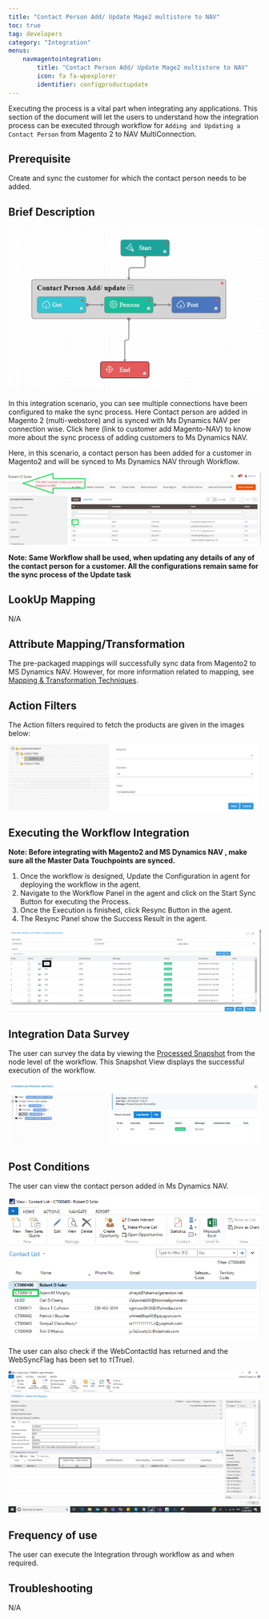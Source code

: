 ```yaml
---
title: "Contact Person Add/ Update Mage2 multistore to NAV"
toc: true
tag: developers
category: "Integration"
menus: 
    navmagentointegration:
        title: "Contact Person Add/ Update Mage2 multistore to NAV"
        icon: fa fa-wpexplorer
        identifier: configproductupdate
---
```


Executing the process is a vital part when integrating any applications. This section of the document will let the users to understand how the 
integration process can be executed through workflow for `Adding and Updating a Contact Person` from Magento 2 to NAV MultiConnection.

## Prerequisite

Create and sync the customer for which the contact person needs to be added.

## Brief Description

![contactperson_addupdate_workflow](/staticfiles/integration/media/contactperson_addupdate_workflow.png)

In this integration scenario, you can see multiple connections have been configured to make the sync process. Here Contact person are added in Magento 2 (multi-webstore) and is synced with Ms Dynamics NAV per connection wise.
Click here (link to customer add Magento-NAV) to know more about the sync process of adding customers to Ms Dynamics NAV.

Here, in this scenario, a contact person has been added for a customer in Magento2 and will be synced to Ms Dynamics NAV through Workflow.

![contactperson_addupdate-mag2nav1](/staticfiles/integration/media/contactperson_addupdate-mag2nav1.png)

**Note: Same Workflow shall be used, when updating any details of any of the contact person for a customer. 
All the configurations remain same for the sync process of the Update task**

## LookUp Mapping

N/A

## Attribute Mapping/Transformation

The pre-packaged mappings will successfully sync data from Magento2 to MS Dynamics NAV. However, for more information related to mapping, see [Mapping & Transformation Techniques](/transformation/steps-to-cutomize-prebuilt-mapping/).

## Action Filters

The Action filters required to fetch the products are given in the images below:

![contactperson_addupdate-mag2nav2](/staticfiles/integration/media/contactperson_addupdate-mag2nav2.png)


## Executing the Workflow Integration

**Note: Before integrating with Magento2 and MS Dynamics NAV , make sure all the Master Data Touchpoints are synced.**

1.	Once the workflow is designed, Update the Configuration in agent for deploying the workflow in the agent.
2.	Navigate to the Workflow Panel in the agent and click on the Start Sync Button for executing the Process.
3.	Once the Execution is finished, click Resync Button in the agent.
4.	The Resync Panel show the Success Result in the agent.

![contactperson_addupdate-mag2nav3](/staticfiles/integration/media/contactperson_addupdate-mag2nav3.png)


## Integration Data Survey

The user can survey the data by viewing the [Processed Snapshot](/workflow/list-of-snapshot/) from the node level of the workflow. 
This Snapshot View displays the successful execution of the workflow.

![contactperson_addupdate-mag2nav4](/staticfiles/integration/media/contactperson_addupdate-mag2nav4.png)

## Post Conditions

The user can view the contact person added in Ms Dynamics NAV.

![contactperson_addupdate-mag2nav5](/staticfiles/integration/media/contactperson_addupdate-mag2nav5.png)


The user can also check if the WebContactId has returned and the WebSyncFlag has been set to `T`(True).

![contactperson_addupdate-mag2nav6](/staticfiles/integration/media/contactperson_addupdate-mag2nav6.png)

## Frequency of use

The user can execute the Integration through workflow as and when required.

## Troubleshooting

N/A
